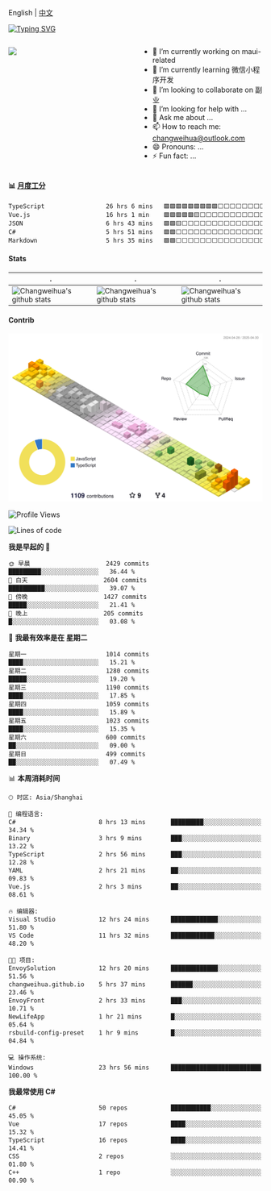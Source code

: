 English | [中文](README_CN.md)

[![Typing SVG](https://readme-typing-svg.herokuapp.com?color=%2336BCF7&center=true&vCenter=true&width=600&lines=Hi+there+👋,+I+am+Chang+Weihua;+Welcome+to+My+Profile!;Over+9+years+of+programming+experience;Always+learning+new+things+)](https://git.io/typing-svg)

<div style="display: grid;gap: 20px;grid-template-columns: repeat(auto-fit, minmax(240px, 1fr));">

[<img src="https://github-readme-stats.vercel.app/api?username=changweihua&show_icons=true&locale=cn" />](https://metrics.lecoq.io/changweihua#gh-light-mode-only)

<div>

- 🔭 I’m currently working on maui-related
- 🌱 I’m currently learning 微信小程序开发
- 👯 I’m looking to collaborate on 副业
- 🤔 I’m looking for help with ...
- 💬 Ask me about ...
- 📫 How to reach me: changweihua@outlook.com
- 😄 Pronouns: ...
- ⚡ Fun fact: ...

</div>

</div>

#### :bar_chart: [月度工分](https://github.com/changweihua/wakapi)

<!--START_SECTION:wakao-->

```txt
TypeScript                 26 hrs 6 mins   🟩🟩🟩🟩🟩🟩🟩🟩🟩⬜⬜⬜⬜⬜⬜⬜⬜⬜⬜⬜⬜⬜⬜⬜⬜   35.49 %
Vue.js                     16 hrs 1 min    🟩🟩🟩🟩🟩🟨⬜⬜⬜⬜⬜⬜⬜⬜⬜⬜⬜⬜⬜⬜⬜⬜⬜⬜⬜   21.78 %
JSON                       6 hrs 43 mins   🟩🟩🟨⬜⬜⬜⬜⬜⬜⬜⬜⬜⬜⬜⬜⬜⬜⬜⬜⬜⬜⬜⬜⬜⬜   09.14 %
C#                         5 hrs 51 mins   🟩🟩⬜⬜⬜⬜⬜⬜⬜⬜⬜⬜⬜⬜⬜⬜⬜⬜⬜⬜⬜⬜⬜⬜⬜   07.96 %
Markdown                   5 hrs 35 mins   🟩🟩⬜⬜⬜⬜⬜⬜⬜⬜⬜⬜⬜⬜⬜⬜⬜⬜⬜⬜⬜⬜⬜⬜⬜   07.59 %
```

<!--END_SECTION:wakao-->

#### Stats ####


| .                                                                                                                                            | .                                                                                                                                      | .                                                                                                                                                     |
| -------------------------------------------------------------------------------------------------------------------------------------------- | -------------------------------------------------------------------------------------------------------------------------------------- | ----------------------------------------------------------------------------------------------------------------------------------------------------- |
| ![Changweihua's github stats](https://github-readme-stats.vercel.app/api?username=changweihua&show_icons=true&theme=radical&hide_title=true) | ![Changweihua's github stats](https://github-readme-stats.vercel.app/api/top-langs/?username=changweihua&theme=radical&layout=compact) | ![Changweihua's github stats](https://github-readme-stats.vercel.app/api?username=changweihua&show_icons=true&theme=radical&include_all_commits=true) |


#### Contrib ####

<!--   profile-green-animate -->
![](./profile-3d-contrib/profile-south-season-animate.svg)

<!--START_SECTION:waka-->
![Profile Views](http://img.shields.io/badge/%E4%B8%AA%E4%BA%BA%E8%B5%84%E6%96%99%E8%A7%82%E7%9C%8B%E6%AC%A1%E6%95%B0-256-blue)

![Lines of code](https://img.shields.io/badge/%E4%BB%8E%E3%80%8CHello%20World%E3%80%8D%E8%B5%B7%E6%88%91%E5%B7%B2%E7%BB%8F%E5%86%99%E4%BA%86-24.0%20million%20%E8%A1%8C%E4%BB%A3%E7%A0%81-blue)

**我是早起的 🐤** 

```text
🌞 早晨                     2429 commits        █████████░░░░░░░░░░░░░░░░   36.44 % 
🌆 白天                     2604 commits        ██████████░░░░░░░░░░░░░░░   39.07 % 
🌃 傍晚                     1427 commits        █████░░░░░░░░░░░░░░░░░░░░   21.41 % 
🌙 晚上                     205 commits         █░░░░░░░░░░░░░░░░░░░░░░░░   03.08 % 
```
📅 **我最有效率是在 星期二** 

```text
星期一                      1014 commits        ████░░░░░░░░░░░░░░░░░░░░░   15.21 % 
星期二                      1280 commits        █████░░░░░░░░░░░░░░░░░░░░   19.20 % 
星期三                      1190 commits        ████░░░░░░░░░░░░░░░░░░░░░   17.85 % 
星期四                      1059 commits        ████░░░░░░░░░░░░░░░░░░░░░   15.89 % 
星期五                      1023 commits        ████░░░░░░░░░░░░░░░░░░░░░   15.35 % 
星期六                      600 commits         ██░░░░░░░░░░░░░░░░░░░░░░░   09.00 % 
星期日                      499 commits         ██░░░░░░░░░░░░░░░░░░░░░░░   07.49 % 
```


📊 **本周消耗时间** 

```text
🕑︎ 时区: Asia/Shanghai

💬 编程语言: 
C#                       8 hrs 13 mins       █████████░░░░░░░░░░░░░░░░   34.34 % 
Binary                   3 hrs 9 mins        ███░░░░░░░░░░░░░░░░░░░░░░   13.22 % 
TypeScript               2 hrs 56 mins       ███░░░░░░░░░░░░░░░░░░░░░░   12.28 % 
YAML                     2 hrs 21 mins       ██░░░░░░░░░░░░░░░░░░░░░░░   09.83 % 
Vue.js                   2 hrs 3 mins        ██░░░░░░░░░░░░░░░░░░░░░░░   08.61 % 

🔥 编辑器: 
Visual Studio            12 hrs 24 mins      █████████████░░░░░░░░░░░░   51.80 % 
VS Code                  11 hrs 32 mins      ████████████░░░░░░░░░░░░░   48.20 % 

🐱‍💻 项目: 
EnvoySolution            12 hrs 20 mins      █████████████░░░░░░░░░░░░   51.56 % 
changweihua.github.io    5 hrs 37 mins       ██████░░░░░░░░░░░░░░░░░░░   23.46 % 
EnvoyFront               2 hrs 33 mins       ███░░░░░░░░░░░░░░░░░░░░░░   10.71 % 
NewLifeApp               1 hr 21 mins        █░░░░░░░░░░░░░░░░░░░░░░░░   05.64 % 
rsbuild-config-preset    1 hr 9 mins         █░░░░░░░░░░░░░░░░░░░░░░░░   04.84 % 

💻 操作系统: 
Windows                  23 hrs 56 mins      █████████████████████████   100.00 % 
```

**我最常使用 C#** 

```text
C#                       50 repos            ███████████░░░░░░░░░░░░░░   45.05 % 
Vue                      17 repos            ████░░░░░░░░░░░░░░░░░░░░░   15.32 % 
TypeScript               16 repos            ████░░░░░░░░░░░░░░░░░░░░░   14.41 % 
CSS                      2 repos             ░░░░░░░░░░░░░░░░░░░░░░░░░   01.80 % 
C++                      1 repo              ░░░░░░░░░░░░░░░░░░░░░░░░░   00.90 % 
```




<!--END_SECTION:waka-->


<!-- ![](assets/Bottom_down.svg) -->
